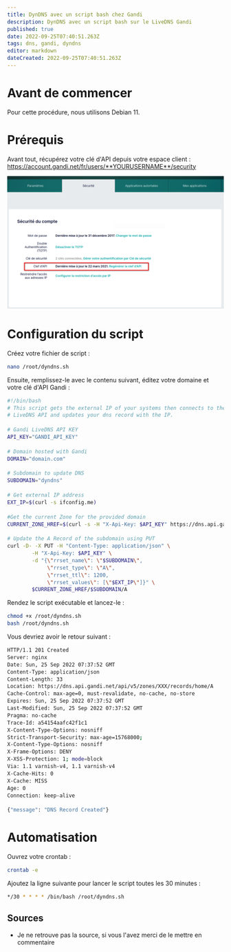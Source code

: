 ```yaml
---
title: DynDNS avec un script bash chez Gandi
description: DynDNS avec un script bash sur le LiveDNS Gandi
published: true
date: 2022-09-25T07:40:51.263Z
tags: dns, gandi, dyndns
editor: markdown
dateCreated: 2022-09-25T07:40:51.263Z
---
```


# Avant de commencer
Pour cette procédure, nous utilisons Debian 11.


# Prérequis
Avant tout, récupérez votre clé d'API depuis votre espace client : https://account.gandi.net/fr/users/**YOURUSERNAME**/security

![gandi-dyndns-01.png](/gandi/gandi-dyndns-01.png)


# Configuration du script

Créez votre fichier de script :

```bash
nano /root/dyndns.sh
```

Ensuite, remplissez-le avec le contenu suivant, éditez votre domaine et votre clé d'API Gandi :

```bash
#!/bin/bash
# This script gets the external IP of your systems then connects to the Gandi
# LiveDNS API and updates your dns record with the IP.

# Gandi LiveDNS API KEY
API_KEY="GANDI_API_KEY"

# Domain hosted with Gandi
DOMAIN="domain.com"

# Subdomain to update DNS
SUBDOMAIN="dyndns"

# Get external IP address
EXT_IP=$(curl -s ifconfig.me)

#Get the current Zone for the provided domain
CURRENT_ZONE_HREF=$(curl -s -H "X-Api-Key: $API_KEY" https://dns.api.gandi.net/api/v5/domains/$DOMAIN | jq -r '.zone_records_href')

# Update the A Record of the subdomain using PUT
curl -D- -X PUT -H "Content-Type: application/json" \
        -H "X-Api-Key: $API_KEY" \
        -d "{\"rrset_name\": \"$SUBDOMAIN\",
             \"rrset_type\": \"A\",
             \"rrset_ttl\": 1200,
             \"rrset_values\": [\"$EXT_IP\"]}" \
        $CURRENT_ZONE_HREF/$SUBDOMAIN/A
```
Rendez le script exécutable et lancez-le :

```bash
chmod +x /root/dyndns.sh
bash /root/dyndns.sh
```

Vous devriez avoir le retour suivant :

```bash
HTTP/1.1 201 Created
Server: nginx
Date: Sun, 25 Sep 2022 07:37:52 GMT
Content-Type: application/json
Content-Length: 33
Location: https://dns.api.gandi.net/api/v5/zones/XXX/records/home/A
Cache-Control: max-age=0, must-revalidate, no-cache, no-store
Expires: Sun, 25 Sep 2022 07:37:52 GMT
Last-Modified: Sun, 25 Sep 2022 07:37:52 GMT
Pragma: no-cache
Trace-Id: a54154aafc42f1c1
X-Content-Type-Options: nosniff
Strict-Transport-Security: max-age=15768000;
X-Content-Type-Options: nosniff
X-Frame-Options: DENY
X-XSS-Protection: 1; mode=block
Via: 1.1 varnish-v4, 1.1 varnish-v4
X-Cache-Hits: 0
X-Cache: MISS
Age: 0
Connection: keep-alive

{"message": "DNS Record Created"}
```

# Automatisation

Ouvrez votre crontab :

```bash
crontab -e
```

Ajoutez la ligne suivante pour lancer le script toutes les 30 minutes : 
```bash
*/30 * * * * /bin/bash /root/dyndns.sh
```


## Sources

- Je ne retrouve pas la source, si vous l'avez merci de le mettre en commentaire